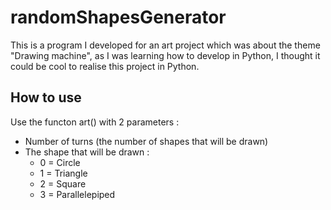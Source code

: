 # randomShapesGenerator

This is a program I developed for an art project which was about the theme "Drawing machine", as I was learning how to develop in Python, I thought it could be cool to realise this project in Python.

## How to use

Use the functon art() with 2 parameters :
- Number of turns (the number of shapes that will be drawn)
- The shape that will be drawn : 
    - 0 = Circle
    - 1 = Triangle
    - 2 = Square
    - 3 = Parallelepiped